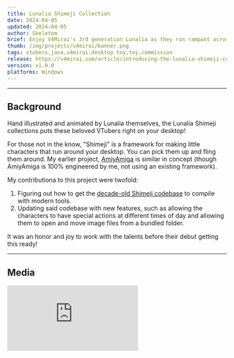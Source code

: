 ```yaml
---
title: Lunalia Shimeji Collection
date: 2024-04-05
updated: 2024-04-05
author: Skeletom
brief: Enjoy V4Mirai's 3rd generation Lunalia as they run rampant across your workspace with these hand-illustrated desktop buddies!
thumb: /img/projects/v4mirai/banner.png
tags: vtubers,java,v4mirai,desktop toy,toy,commission
release: https://v4mirai.com/article/introducing-the-lunalia-shimeji-collection/
version: v1.0.0
platforms: Windows
---
```


---

## Background

Hand illustrated and animated by Lunalia themselves, the Lunalia Shimeji collections puts these beloved VTubers right on your desktop!

For those not in the know, "Shimeji" is a framework for making little characters that run around your desktop. You can pick them up and fling them around. My earlier project, [AmiyAmiga](/projects/amiyamiga) is similar in concept (though AmiyAmiga is 100% engineered by me, not using an existing framework).

My contributiona to this project were twofold:
1. Figuring out how to get the [decade-old Shimeji codebase](https://github.com/TigerHix/shimeji-ee) to compile with modern tools.
2. Updating said codebase with new features, such as allowing the characters to have special actions at different times of day and allowing them to open and move image files from a bundled folder.

It was an honor and joy to work with the talents before their debut getting this ready!

---

## Media

<iframe class="yt-embed" src="https://www.youtube.com/embed/9Kr10VPx0I4?si=T5fzAIXSUqHD0CYA" title="YouTube video player" frameborder="0" allow="accelerometer; autoplay; clipboard-write; encrypted-media; gyroscope; picture-in-picture; web-share" referrerpolicy="strict-origin-when-cross-origin" allowfullscreen></iframe>
